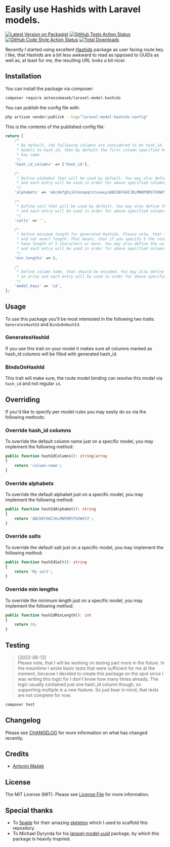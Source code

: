 # Easily use Hashids with Laravel models.

[![Latest Version on Packagist](https://img.shields.io/packagist/v/antoninmasek/laravel-model-hashids.svg?style=flat-square)](https://packagist.org/packages/antoninmasek/laravel-model-hashids)
[![GitHub Tests Action Status](https://img.shields.io/github/workflow/status/antoninmasek/laravel-model-hashids/run-tests?label=tests)](https://github.com/antoninmasek/laravel-model-hashids/actions?query=workflow%3Arun-tests+branch%3Amain)
[![GitHub Code Style Action Status](https://img.shields.io/github/workflow/status/antoninmasek/laravel-model-hashids/Check%20&%20fix%20styling?label=code%20style)](https://github.com/antoninmasek/laravel-model-hashids/actions?query=workflow%3A"Check+%26+fix+styling"+branch%3Amain)
[![Total Downloads](https://img.shields.io/packagist/dt/antoninmasek/laravel-model-hashids.svg?style=flat-square)](https://packagist.org/packages/antoninmasek/laravel-model-hashids)

Recently I started using excellent [Hashids](https://hashids.org/php/) package as user facing route key. I like, that
Hashids are a bit less awkward to read as opposed to UUIDs as well as, at least for me, the resulting URL looks
a bit nicer.

## Installation

You can install the package via composer:

```bash
composer require antoninmasek/laravel-model-hashids
```

You can publish the config file with:

```bash
php artisan vendor:publish --tag="laravel-model-hashids-config"
```

This is the contents of the published config file:

```php
return [
    /*
     * By default, the following columns are considered to be hash_id. If you decide to also bind
     * models to hash_id, then by default the first column specified here will be used as route
     * key name.
     */
    'hash_id_columns' => ['hash_id'],

    /*
     * Define alphabet that will be used by default. You may also define the value as an array
     * and each entry will be used in order for above specified columns.
     */
    'alphabets' => 'abcdefghijklmnopqrstuvwxyzABCDEFGHIJKLMNOPQRSTUVWXYZ1234567890',

    /*
     * Define salt that will be used by default. You may also define the value as an array
     * and each entry will be used in order for above specified columns.
     */
    'salts' => '',

    /*
     * Define minimum length for generated Hashids. Please note, that this is minimum length
     * and not exact length. That means, that if you specify 5 the resulting Hashid can
     * have length of 5 characters or more. You may also define the value as an array
     * and each entry will be used in order for above specified columns.
     */
    'min_lengths' => 0,

    /*
     * Define column name, that should be encoded. You may also define the value as
     * an array and each entry will be used in order for above specified columns.
     */
    'model_keys' => 'id',
];
```

## Usage

To use this package you'll be most interested in the following two traits: `GeneratesHashId` and `BindsOnHashId`.

### GeneratesHashId

If you use this trait on your model it makes sure all columns marked as hash_id columns will be filled with generated
hash_id.

### BindsOnHashId

This trait will make sure, the route model binding can resolve this model via `hash_id` and not regular `id`.

## Overriding

If you'd like to specify per-model rules you may easily do so via the following methods:

### Override hash_id columns
To override the default column name just on a specific model, you may implement the following method:

```php
public function hashIdColumns(): string|array
{
    return 'column-name';
}
```

### Override alphabets
To override the default alphabet just on a specific model, you may implement the following method:

```php
public function hashIdAlphabet(): string
{
    return 'ABCDEFGHIJKLMNPQRSTUVWXYZ';
}
```

### Override salts
To override the default salt just on a specific model, you may implement the following method:

```php
public function hashIdSalt(): string
{
    return 'My salt';
}
```

### Override min lengths
To override the minimum length just on a specific model, you may implement the following method:

```php
public function hashIdMinLength(): int
{
    return 10;
}
```

## Testing

> [2022-06-12]   
> Please note, that I will be working on testing part more in the future. In the meantime I wrote basic tests that were
> sufficient for me at the moment, because I decided to create this package on the spot since I 
> was writing this logic for I don't know how many times already. The logic usually contained 
> just one hash_id column though, so supporting multiple is a new feature. So just bear in mind, 
> that tests are not complete for now.

```bash
composer test
```

## Changelog

Please see [CHANGELOG](CHANGELOG.md) for more information on what has changed recently.

## Credits

- [Antonín Mašek](https://github.com/antoninmasek)

## License

The MIT License (MIT). Please see [License File](LICENSE.md) for more information.

## Special thanks

- To [Spatie](https://spatie.be/) for their amazing [skeleton](https://github.com/spatie/package-skeleton-laravel) which
  I used to scaffold this repository.
- To Michael Dyrynda for his [laravel-model-uuid](https://github.com/michaeldyrynda/laravel-model-uuid) package, by
  which this package is heavily inspired.
